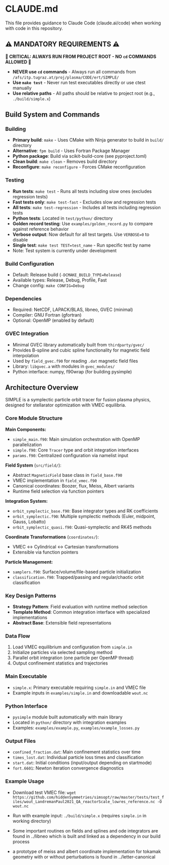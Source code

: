 # CLAUDE.md

This file provides guidance to Claude Code (claude.ai/code) when working with code in this repository.

## ⚠️ MANDATORY REQUIREMENTS ⚠️

**🚨 CRITICAL: ALWAYS RUN FROM PROJECT ROOT - NO `cd` COMMANDS ALLOWED 🚨**

- **NEVER use `cd` commands** - Always run all commands from `/afs/itp.tugraz.at/proj/plasma/CODE/ert/SIMPLE/`
- **Use `make test`** - Never run test executables directly or use ctest manually
- **Use relative paths** - All paths should be relative to project root (e.g., `./build/simple.x`)

## Build System and Commands

### Building
- **Primary build**: `make` - Uses CMake with Ninja generator to build in `build/` directory
- **Alternative**: `fpm build` - Uses Fortran Package Manager
- **Python package**: Build via scikit-build-core (see pyproject.toml)
- **Clean build**: `make clean` - Removes build directory
- **Reconfigure**: `make reconfigure` - Forces CMake reconfiguration

### Testing
- **Run tests**: `make test` - Runs all tests including slow ones (excludes regression tests)
- **Fast tests only**: `make test-fast` - Excludes slow and regression tests
- **All tests**: `make test-regression` - Includes all tests including regression tests
- **Python tests**: Located in `test/python/` directory
- **Golden record testing**: Use `examples/golden_record.py` to compare against reference behavior
- **Verbose output**: Now default for all test targets. Use `VERBOSE=0` to disable
- **Single test**: `make test TEST=test_name` - Run specific test by name
- Note: Test system is currently under development

### Build Configuration
- Default: Release build (`-DCMAKE_BUILD_TYPE=Release`)
- Available types: Release, Debug, Profile, Fast
- Change config: `make CONFIG=Debug`

### Dependencies
- Required: NetCDF, LAPACK/BLAS, libneo, GVEC (minimal)
- Compiler: GNU Fortran (gfortran)
- Optional: OpenMP (enabled by default)

### GVEC Integration
- Minimal GVEC library automatically built from `thirdparty/gvec/`
- Provides B-spline and cubic spline functionality for magnetic field interpolation
- Used by `field_gvec.f90` for reading `.dat` magnetic field files
- Library: `libgvec.a` with modules in `gvec_modules/`
- Python interface: numpy, f90wrap (for building pysimple)

## Architecture Overview

SIMPLE is a symplectic particle orbit tracer for fusion plasma physics, designed for stellarator optimization with VMEC equilibria.

### Core Module Structure

**Main Components:**
- `simple_main.f90`: Main simulation orchestration with OpenMP parallelization
- `simple.f90`: Core `Tracer` type and orbit integration interfaces
- `params.f90`: Centralized configuration via namelist input

**Field System** (`src/field/`):
- Abstract `MagneticField` base class in `field_base.f90`
- VMEC implementation in `field_vmec.f90`
- Canonical coordinates: Boozer, flux, Meiss, Albert variants
- Runtime field selection via function pointers

**Integration System:**
- `orbit_symplectic_base.f90`: Base integrator types and RK coefficients
- `orbit_symplectic.f90`: Multiple symplectic methods (Euler, midpoint, Gauss, Lobatto)
- `orbit_symplectic_quasi.f90`: Quasi-symplectic and RK45 methods

**Coordinate Transformations** (`coordinates/`):
- VMEC ↔ Cylindrical ↔ Cartesian transformations
- Extensible via function pointers

**Particle Management:**
- `samplers.f90`: Surface/volume/file-based particle initialization
- `classification.f90`: Trapped/passing and regular/chaotic orbit classification

### Key Design Patterns

- **Strategy Pattern**: Field evaluation with runtime method selection
- **Template Method**: Common integration interface with specialized implementations
- **Abstract Base**: Extensible field representations

### Data Flow
1. Load VMEC equilibrium and configuration from `simple.in`
2. Initialize particles via selected sampling method
3. Parallel orbit integration (one particle per OpenMP thread)
4. Output confinement statistics and trajectories

### Main Executable
- `simple.x`: Primary executable requiring `simple.in` and VMEC file
- Example inputs in `examples/simple.in` and downloadable `wout.nc`

### Python Interface
- `pysimple` module built automatically with main library
- Located in `python/` directory with integration examples
- Examples: `examples/example.py`, `examples/example_losses.py`

### Output Files
- `confined_fraction.dat`: Main confinement statistics over time
- `times_lost.dat`: Individual particle loss times and classification
- `start.dat`: Initial conditions (input/output depending on startmode)
- `fort.6601`: Newton iteration convergence diagnostics

### Example Usage
- Download test VMEC file: `wget https://github.com/hiddenSymmetries/simsopt/raw/master/tests/test_files/wout_LandremanPaul2021_QA_reactorScale_lowres_reference.nc -O wout.nc`
- Run with example input: `./build/simple.x` (requires `simple.in` in working directory)

- Some important routines on fields and splines and ode integrators are found in ../libneo which is built and linked as a dependency in our build process
- a prototype of meiss and albert coordinate implementation for tokamak geometry with or without perturbations is found in ../letter-canonical